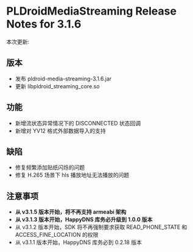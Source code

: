# PLDroidMediaStreaming Release Notes for 3.1.6

本次更新:

## 版本

- 发布 pldroid-media-streaming-3.1.6.jar
- 更新 libpldroid_streaming_core.so

## 功能

- 新增流状态异常情况下的 DISCONNECTED 状态回调
- 新增对 YV12 格式外部数据导入的支持

## 缺陷

- 修复频繁添加贴纸闪烁的问题
- 修复 H.265 场景下 hls 播放地址无法播放的问题

## 注意事项

- **从 v3.1.5 版本开始，将不再支持 armeabi 架构**
- **从 v3.1.3 版本开始，HappyDNS 库务必升级到 1.0.0 版本**
- 从 v3.1.2 版本开始，SDK 将不再强制要求获取 READ_PHONE_STATE 和 ACCESS_FINE_LOCATION 的权限
- 从 v3.1.1 版本开始，HappyDNS 库务必到 0.2.18 版本